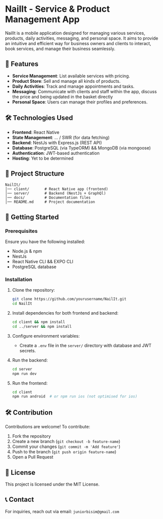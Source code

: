 # NailIt - Service & Product Management App

NailIt is a mobile application designed for managing various services, products, daily activities, messaging, and personal space. It aims to provide an intuitive and efficient way for business owners and clients to interact, book services, and manage their business seamlessly.

## 📌 Features
- **Service Management**: List available services with pricing.
- **Product Store**: Sell and manage all kinds of products.
- **Daily Activities**: Track and manage appointments and tasks.
- **Messaging**: Communicate with clients and staff within the app, discuss the price and being updated in the basket directly
- **Personal Space**: Users can manage their profiles and preferences.

## 🛠️ Technologies Used
- **Frontend**: React Native
- **State Management**: ... / SWR (for data fetching)
- **Backend**: NestJs with Express.js (REST API)
- **Database**: PostgreSQL (via TypeORM) && MongoDB (via mongoose)
- **Authentication**: JWT-based authentication
- **Hosting**: Yet to be determined

## 📂 Project Structure
```
NailIt/
│── client/       # React Native app (frontend)
│── server/       # Backend (NestJs + GraphQl)
│── docs/         # Documentation files
│── README.md     # Project documentation
```

## 🚀 Getting Started
### Prerequisites
Ensure you have the following installed:
- Node.js & npm
- NestJs 
- React Native CLI && EXPO CLI
- PostgreSQL database

### Installation
1. Clone the repository:
   ```sh
   git clone https://github.com/yourusername/NailIt.git
   cd NailIt
   ```
2. Install dependencies for both frontend and backend:
   ```sh
   cd client && npm install
   cd ../server && npm install
   ```
3. Configure environment variables:
   - Create a `.env` file in the `server/` directory with database and JWT secrets.
   
4. Run the backend:
   ```sh
   cd server
   npm run dev
   ```
5. Run the frontend:
   ```sh
   cd client
   npm run android  # or npm run ios (not optimised for ios)
   ```

## 🛠 Contribution
Contributions are welcome! To contribute:
1. Fork the repository
2. Create a new branch (`git checkout -b feature-name`)
3. Commit your changes (`git commit -m 'Add feature'`)
4. Push to the branch (`git push origin feature-name`)
5. Open a Pull Request

## 📜 License
This project is licensed under the MIT License.

## 📞 Contact
For inquiries, reach out via email: `juniorbisim@gmail.com`

